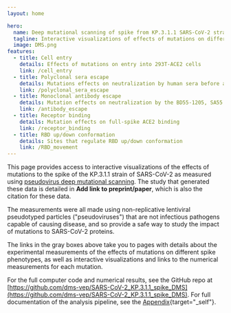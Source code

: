 ```yaml
---
layout: home

hero:
  name: Deep mutational scanning of spike from KP.3.1.1 SARS-CoV-2 strain
  tagline: Interactive visualizations of effects of mutations on different KP.3.1.1 spike phenotypes
  image: DMS.png
features:
  - title: Cell entry
    details: Effects of mutations on entry into 293T-ACE2 cells
    link: /cell_entry
  - title: Polyclonal sera escape
    details: Mutations effects on neutralization by human sera before and after JN.1* spike exposure
    link: /polyclonal_sera_escape
  - title: Monoclonal antibody escape
    details: Mutation effects on neutralization by the BD55-1205, SA55 and VYD222 monoclonal antibodies
    link: /antibody_escape
  - title: Receptor binding
    details: Mutation effects on full-spike ACE2 binding
    link: /receptor_binding
  - title: RBD up/down conformation
    details: Sites that regulate RBD up/down conformation
    link: /RBD_movement
---
```


This page provides access to interactive visualizations of the effects of mutations to the spike of the KP.3.1.1 strain of SARS-CoV-2 as measured using [pseudovirus deep mutational scanning](https://www.sciencedirect.com/science/article/pii/S0092867423001034).
The study that generated these data is detailed in **Add link to preprint/paper**, which is also the citation for these data.

The measurements were all made using non-replicative lentiviral pseudotyped particles ("pseudoviruses") that are not infectious pathogens capable of causing disease, and so provide a safe way to study the impact of mutations to SARS-CoV-2 proteins.

The links in the gray boxes above take you to pages with details about the experimental measurements of the effects of mutations on different spike phenotypes, as well as interactive visualizations and links to the numerical measurements for each mutation.

For the full computer code and numerical results, see the GitHub repo at [https://github.com/dms-vep/SARS-CoV-2_KP.3.1.1_spike_DMS](https://github.com/dms-vep/SARS-CoV-2_KP.3.1.1_spike_DMS).
For full documentation of the analysis pipeline, see the [Appendix](appendix.html){target="_self"}.
